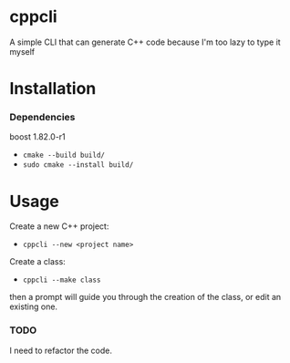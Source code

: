 # cppcli
A simple CLI that can generate C++ code because I'm too lazy to type it myself

# Installation
### Dependencies
boost 1.82.0-r1
* `cmake --build build/`
* `sudo cmake --install build/`

# Usage
Create a new C++ project:

* `cppcli --new <project name>`

Create a class:

* `cppcli --make class`

then a prompt will guide you through the creation of the class, or edit an existing one.

### TODO
I need to refactor the code.
